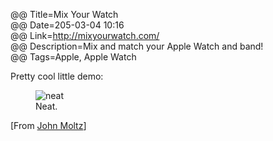 @@ Title=Mix Your Watch  
@@ Date=205-03-04 10:16   
@@ Link=http://mixyourwatch.com/  
@@ Description=Mix and match your Apple Watch and band!  
@@ Tags=Apple, Apple Watch  

Pretty cool little demo:

<figure>
	<img src="http://d.pr/i/1dPkU+" alt="neat" />
	<figcaption>Neat.</figcaption>
</figure>

[From [John Moltz][verynicewebsite]]

[verynicewebsite]: http://verynicewebsite.net/2015/03/mixyourwatch/